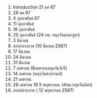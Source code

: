 1. Introduction  21 มค 67 
2. 28  มค  67
3. 4 กุมภาพันธ์  67
4. 11 กุมภาพันธ์
5. 18 กุมภาพันธ์
6. 25 กุมภาพันธ์  (24 กพ. หยุดวันมาฆะบูชา)
7. 3 มีนาคม
8. สอบกลางภาค (10 มีนาคม 2567)
9. 17 มีนาคม
10. 24 มีนาคม
11. 31 มีนาคม
12. 7  เมษายน (6เมษายนหยุดวันจักรี)
13. 14 เมษายน (หยุดวันสงกรานต์)
14. 21 เมษายน
15. 28 เมษายน
16   5 พฤษภาคม. (4พค.หยุดวันฉัตร)
17. สอบปลายภาค  ( 12 พฤษภาคม 2567)
